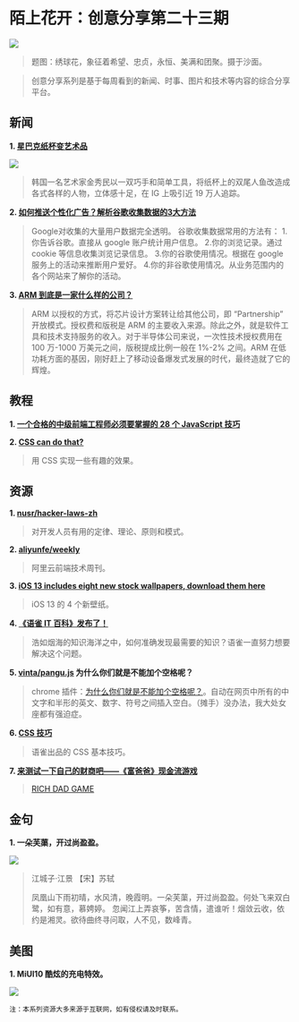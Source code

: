 # 陌上花开：创意分享第二十三期

![](../images/2019/23_hydrangea.jpg)

> 题图：绣球花，象征着希望、忠贞，永恒、美满和团聚。摄于沙面。

> 创意分享系列是基于每周看到的新闻、时事、图片和技术等内容的综合分享平台。


## 新闻

**1. [星巴克纸杯变艺术品](https://www.sinchew.com.my/content/content_2063321.html)**

![](https://cdnpuc.sinchew.com.my/pic/2019-06/03/26d50326-c56f-44ed-9c7f-e1a69e4fa0d2.jpg)

> 韩国一名艺术家金秀民以一双巧手和简单工具，将纸杯上的双尾人鱼改造成各式各样的人物，立体感十足，在 IG 上吸引近 19 万人追踪。

**2. [如何推送个性化广告？解析谷歌收集数据的3大方法](https://www.cifnews.com/article/45041)**

> Google对收集的大量用户数据完全透明。
> 谷歌收集数据常用的方法有：
> 1.你告诉谷歌。直接从 google 账户统计用户信息。
> 2.你的浏览记录。通过 cookie 等信息收集浏览记录信息。
> 3.你的谷歌使用情况。根据在 google 服务上的活动来推断用户爱好。
> 4.你的非谷歌使用情况。从业务范围内的各个网站来了解你的活动。

**3. [ARM 到底是一家什么样的公司？](https://mp.weixin.qq.com/s/0-ezx4C3riTyzwYaAk7wZQ)**

> ARM 以授权的方式，将芯片设计方案转让给其他公司，即 “Partnership” 开放模式。授权费和版税是 ARM 的主要收入来源。除此之外，就是软件工具和技术支持服务的收入。对于半导体公司来说，一次性技术授权费用在 100 万-1000 万美元之间，版税提成比例一般在 1%-2% 之间。ARM 在低功耗方面的基因，刚好赶上了移动设备爆发式发展的时代，最终造就了它的辉煌。

## 教程
**1. [一个合格的中级前端工程师必须要掌握的 28 个 JavaScript 技巧](https://juejin.im/post/5cef46226fb9a07eaf2b7516?utm_medium=hao.caibaojian.com&utm_source=hao.caibaojian.com#heading-31)**

**2. [CSS can do that?](https://dev.to/ananyaneogi/css-can-do-that-18g7?utm_source=CSS-Weekly&utm_campaign=Issue-365&utm_medium=web)**

> 用 CSS 实现一些有趣的效果。

## 资源

**1. [nusr/hacker-laws-zh](https://github.com/nusr/hacker-laws-zh)**

> 对开发人员有用的定律、理论、原则和模式。

**2. [aliyunfe/weekly](https://github.com/aliyunfe/weekly)**

> 阿里云前端技术周刊。

**3. [iOS 13 includes eight new stock wallpapers, download them here](https://9to5mac.com/2019/06/03/ios-13-wallpaper/)**

> iOS 13 的 4 个新壁纸。

**4. [《语雀 IT 百科》发布了！](https://www.yuque.com/yuque/blog/yuque-info-tech-encyclopedia)**

> 浩如烟海的知识海洋之中，如何准确发现最需要的知识？语雀一直努力想要解决这个问题。

**5. [vinta/pangu.js](https://github.com/vinta/pangu.js) 为什么你们就是不能加个空格呢？**

> chrome 插件：[为什么你们就是不能加个空格呢？](https://chrome.google.com/webstore/detail/%E7%82%BA%E4%BB%80%E9%BA%BC%E4%BD%A0%E5%80%91%E5%B0%B1%E6%98%AF%E4%B8%8D%E8%83%BD%E5%8A%A0%E5%80%8B%E7%A9%BA%E6%A0%BC%E5%91%A2%EF%BC%9F/paphcfdffjnbcgkokihcdjliihicmbpd)。自动在网页中所有的中文字和半形的英文、数字、符号之间插入空白。（摊手）没办法，我大处女座都有强迫症。

**6. [CSS 技巧](https://www.yuque.com/destinytaoer/css)**

> 语雀出品的 CSS 基本技巧。

**7. [来测试一下自己的财商吧——《富爸爸》现金流游戏](https://sspai.com/post/44777)**

> [RICH DAD GAME](https://www.richdad.com/apps-games/cashflow-classic)

## 金句

**1. 一朵芙蕖，开过尚盈盈。**

![](../images/2019/23_fuqu.jpg)

> 江城子·江景
> 【宋】苏轼
> 
> 凤凰山下雨初晴，水风清，晚霞明。一朵芙蕖，开过尚盈盈。何处飞来双白鹭，如有意，慕娉婷。
> 忽闻江上弄哀筝，苦含情，遣谁听！烟敛云收，依约是湘灵。欲待曲终寻问取，人不见，数峰青。


## 美图

**1. MiUI10 酷炫的充电特效。**

![](../images/2019/23_xiaomi.jpg)


```
注：本系列资源大多来源于互联网，如有侵权请及时联系。
```